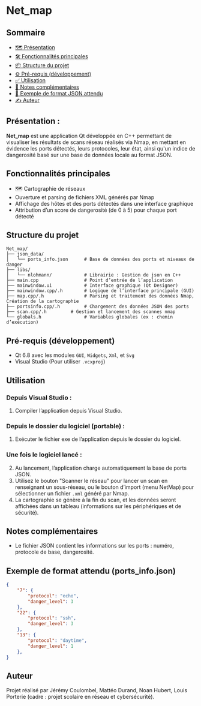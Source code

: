 # Net_map

## Sommaire
- [🗺️ Présentation](#-Présentation)
- [🛠️ Fonctionnalités principales](#-Fonctionnalités-principales)
- [📦 Structure du projet](#-Structure-du-projet)
- [⚙️ Pré-requis (développement)](#-Pré-requis-(développement))
- [✅ Utilisation](#-Utilisation)
- [🧠 Notes complémentaires](#-Notes-complémentaires)
- [📄 Exemple de format JSON attendu](#-Exemple-de-format-attendu-(ports_info.json))
- [✍️ Auteur](#-Auteur)


## Présentation :
**Net_map** est une application Qt développée en C++ permettant de visualiser les résultats de scans réseau réalisés via Nmap, en mettant en évidence les ports détectés, leurs protocoles, leur état, ainsi qu'un indice de dangerosité basé sur une base de données locale au format JSON.

## Fonctionnalités principales

- 🗺️ Cartographie de réseaux
- Ouverture et parsing de fichiers XML générés par Nmap
- Affichage des hôtes et des ports détectés dans une interface graphique
- Attribution d’un score de dangerosité (de 0 à 5) pour chaque port détecté


## Structure du projet

```
Net_map/
├── json_data/
│   └── ports_info.json      # Base de données des ports et niveaux de danger
├── libs/
│   └── nlohmann/            # Librairie : Gestion de json en C++
├── main.cpp                 # Point d’entrée de l’application
├── mainwindow.ui            # Interface graphique (Qt Designer)
├── mainwindow.cpp/.h        # Logique de l’interface principale (GUI)
├── map.cpp/.h               # Parsing et traitement des données Nmap, Création de la cartographie
├── portsinfo.cpp/.h         # Chargement des données JSON des ports
├── scan.cpp/.h         # Gestion et lancement des scannes nmap
└── globals.h                # Variables globales (ex : chemin d’exécution)
```

## Pré-requis (développement)

- Qt 6.8 avec les modules `GUI`, `Widgets`, `Xml`, et `Svg`
- Visual Studio (Pour utiliser `.vcxproj`)

## Utilisation

### Depuis Visual Studio :
1. Compiler l’application depuis Visual Studio.
### Depuis le dossier du logiciel (portable) :
1. Exécuter le fichier exe de l’application depuis le dossier du logiciel.

### Une fois le logiciel lancé :
2. Au lancement, l’application charge automatiquement la base de ports JSON.
3. Utilisez le bouton "Scanner le réseau" pour lancer un scan en renseignant un sous-réseau, ou le bouton d’import (menu NetMap) pour sélectionner un fichier `.xml` généré par Nmap.
4. La cartographie se génère à la fin du scan, et les données seront affichées dans un tableau (informations sur les périphériques et de sécurité).

## Notes complémentaires

- Le fichier JSON contient les informations sur les ports : numéro, protocole de base, dangerosité.

## Exemple de format attendu (ports_info.json)

```json
{
    "7": {
        "protocol": "echo",
        "danger_level": 3
    },
    "22": {
        "protocol": "ssh",
        "danger_level": 3
    },
    "13": {
        "protocol": "daytime",
        "danger_level": 1
    },
}
```

## Auteur

Projet réalisé par Jérémy Coulombel, Mattéo Durand, Noan Hubert, Louis Porterie (cadre : projet scolaire en réseau et cybersécurité).
